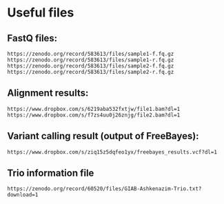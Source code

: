# Useful files

## FastQ files:

```text
https://zenodo.org/record/583613/files/sample1-f.fq.gz
https://zenodo.org/record/583613/files/sample1-r.fq.gz
https://zenodo.org/record/583613/files/sample2-f.fq.gz
https://zenodo.org/record/583613/files/sample2-r.fq.gz
```


## Alignment results:

```text
https://www.dropbox.com/s/6219aba532fxtjw/file1.bam?dl=1
https://www.dropbox.com/s/f7zs4uu0j26znjg/file2.bam?dl=1
```

## Variant calling result (output of FreeBayes):

```text
https://www.dropbox.com/s/ziq15z5dqfeo1yx/freebayes_results.vcf?dl=1
```

## Trio information file

```text
https://zenodo.org/record/60520/files/GIAB-Ashkenazim-Trio.txt?download=1
```


